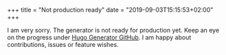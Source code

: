 +++
title = "Not production ready"
date = "2019-09-03T15:15:53+02:00"
+++

I am very sorry. The generator is not ready for production yet. Keep an eye on the progress under [Hugo Generator GitHub](https://github.com/jpolack). I am happy about contributions, issues or feature wishes.